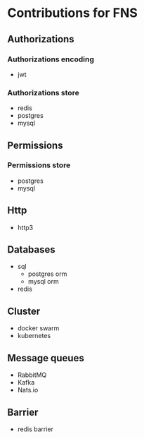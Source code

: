 # Contributions for FNS
## Authorizations
### Authorizations encoding
* jwt
### Authorizations store
* redis
* postgres
* mysql
## Permissions
### Permissions store
* postgres
* mysql
## Http 
* http3
## Databases
* sql
  * postgres orm
  * mysql orm
* redis
## Cluster
* docker swarm
* kubernetes
## Message queues
* RabbitMQ
* Kafka
* Nats.io
## Barrier
* redis barrier

